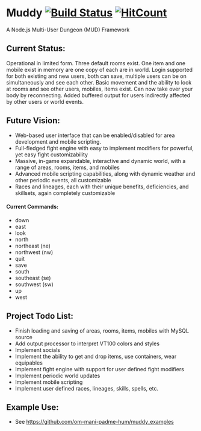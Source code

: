 # Muddy [![Build Status](https://www.travis-ci.org/om-mani-padme-hum/muddy.svg?branch=master)](https://www.travis-ci.org/om-mani-padme-hum/muddy) [![HitCount](http://hits.dwyl.com/om-mani-padme-hum/muddy.svg)](http://hits.dwyl.com/om-mani-padme-hum/muddy)
A Node.js Multi-User Dungeon (MUD) Framework

## Current Status:
Operational in limited form.  Three default rooms exist.  One item and one mobile exist in memory are one copy of each are in world.  Login supported for both existing and new users, both can save, multiple users can be on simultaneously and see each other.  Basic movement and the ability to look at rooms and see other users, mobiles, items exist.  Can now take over your body by reconnecting.  Added buffered output for users indirectly affected by other users or world events.

## Future Vision:
* Web-based user interface that can be enabled/disabled for area development and mobile scripting.
* Full-fledged fight engine with easy to implement modifiers for powerful, yet easy fight customizability
* Massive, in-game expandable, interactive and dynamic world, with a range of areas, rooms, items, and mobiles
* Advanced mobile scripting capabilities, along with dynamic weather and other periodic events, all customizable
* Races and lineages, each with their unique benefits, deficiencies, and skillsets, again completely customizable

#### Current Commands:
* down
* east
* look
* north
* northeast (ne)
* northwest (nw)
* quit
* save
* south
* southeast (se)
* southwest (sw)
* up
* west

## Project Todo List:

* Finish loading and saving of areas, rooms, items, mobiles with MySQL source
* Add output processor to interpret VT100 colors and styles
* Implement socials
* Implement the ability to get and drop items, use containers, wear equipables
* Implement fight engine with support for user defined fight modifiers
* Implement periodic world updates
* Implement mobile scripting
* Implement user defined races, lineages, skills, spells, etc.

## Example Use:

* See https://github.com/om-mani-padme-hum/muddy_examples
